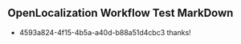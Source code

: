 ## OpenLocalization Workflow Test MarkDown
* 4593a824-4f15-4b5a-a40d-b88a51d4cbc3 
thanks!<!--HONumber=Mar16_HO3-->
